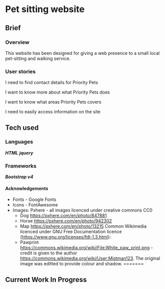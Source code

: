 # Pet sitting website

## Brief

### Overview
This website has been designed for giving a web presence to a small local pet-sitting and walking service.

### User stories
I need to find contact details for Priority Pets

I want to know more about what Priority Pets does

I want to know what areas Priority Pets covers

I need to easily access information on the site

## Tech used
### Languages
***HTML***
***jquery***

### Frameworks
***Bootstrap v4***

#### Acknowledgements
* Fonts - Google Fonts
* Icons - FontAwesome
* Images:
    Pxhere - all images licenced under creative commons CC0
    * Dog https://pxhere.com/en/photo/847881
    * Horse https://pxhere.com/en/photo/942302
    * Map https://pxhere.com/en/photo/13215
    Common Wikimedia licenced under GNU Free Documentation licence (https://www.gnu.org/licenses/fdl-1.3.html):
    * Pawprint https://commons.wikimedia.org/wiki/File:White_paw_print.png - credit is given to the author https://commons.wikimedia.org/wiki/User:Mistman123. The original image was editted to provide colour and shadow.
=======
## Current Work In Progress
